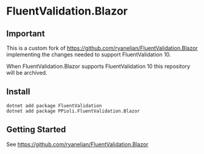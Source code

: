 # FluentValidation.Blazor

## Important
This is a custom fork of https://github.com/ryanelian/FluentValidation.Blazor
implementing the changes needed to support FluentValidation 10.

When FluentValidation.Blazor supports FluentValidation 10 this repository will be archived.

## Install

```
dotnet add package FluentValidation
dotnet add package PPioli.FluentValidation.Blazor
```

## Getting Started

See https://github.com/ryanelian/FluentValidation.Blazor